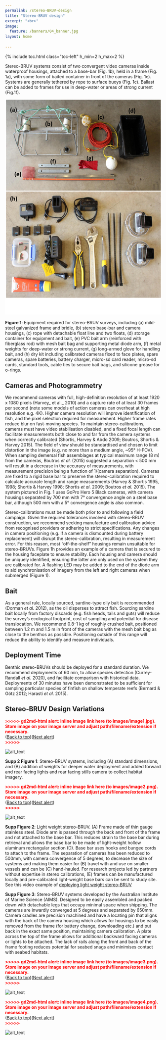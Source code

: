 ```yaml
---
permalink: /stereo-BRUV-design
title: "Stereo-BRUV design"
excerpt: "<br>"
image:
  feature: /banners/04_banner.jpg
layout: home

---
```

{% include toc.html class="toc-left" h_min=2 h_max=2 %}

Stereo-BRUV systems consist of two convergent video cameras inside waterproof housings, attached to a base-bar (Fig. 1b), held in a frame (Fig. 1a), with some form of baited container in front of the cameras (Fig. 1e). Systems are generally tethered by rope to surface buoys (Fig. 1c). Ballast can be added to frames for use in deep-water or areas of strong current (Fig.1f). 


![alt_text](images/figures/Fig1.png "image_tooltip")


**Figure 1**:  Equipment required for stereo-BRUV surveys, including (a) mild-steel galvanized frame and bridle, (b) stereo base-bar and camera housings, (c) rope with detachable float line and two floats, (d) storage container for equipment and bait, (e) PVC bait arm (reinforced with fiberglass rod) with mesh bait bag and supporting metal diode arm, (f) metal weights for deep-water or strong current, (g) long-armed glove for handling bait, and (h) dry kit including calibrated cameras fixed to face plates, spare cameras, spare batteries, battery charger, micro-sd card reader, micro-sd cards, standard tools, cable ties to secure bait bags, and silicone grease for o-rings.


## Cameras and Photogrammetry

We recommend cameras with full, high-definition resolution of at least 1920 x 1080 pixels (Harvey_ et al._ 2010) and a capture rate of at least 30 frames per second (note some models of action cameras can overheat at high resolution e.g. 4K). Higher camera resolution will improve identification of fish, and the pixel selection required for measurement. Higher frame rates reduce blur on fast-moving species. To maintain stereo-calibrations, cameras must have video stabilisation disabled, and a fixed focal length can facilitate measurements both close to and far from the camera systems when correctly calibrated (Shortis, Harvey & Abdo 2009; Boutros, Shortis & Harvey 2015). The field of view should be standardised and chosen to limit distortion in the image (e.g. no more than a medium angle, ~95° H-FOV). When sampling demersal fish assemblages at typical maximum range (8 m) from the cameras, Boutros _et al._ (2015) suggested a separation &lt; 500 mm will result in a decrease in the accuracy of measurements, with measurement precision being a function of 1/(camera separation). Cameras are fixed to a rigid base bar to preserve the stereo-calibration required to calculate accurate length and range measurements (Harvey & Shortis 1995, 1998; Shortis & Harvey 1998; Shortis _et al_. 2009; Boutros _et al._ 2015). The system pictured in Fig. 1 uses GoPro Hero 5 Black cameras, with camera housings separated by 700 mm with 7° convergence angle on a steel base bar, although 500 mm with a 5° convergence angle is also common.

Stereo-calibrations must be made both prior to and following a field campaign.  Given the required tolerances involved with stereo-BRUV construction, we recommend seeking manufacture and calibration advice from recognised providers or adhering to strict specifications. Any changes in camera positioning (e.g. if a camera is dismounted during battery replacement) will disrupt the stereo-calibration, resulting in measurement error. For this reason, most “off-the-shelf” housings remain unsuitable for stereo-BRUVs. Figure 1h provides an example of a camera that is secured to the housing faceplate to ensure stability. Each housing and camera should be uniquely identified, ensuring the latter are only used on the system they are calibrated for. A flashing LED may be added to the end of the diode arm to aid synchronisation of imagery from the left and right cameras when submerged (Figure 1).


## Bait

As a general rule, locally sourced, sardine-type oily bait is recommended (Dorman _et al._ 2012), as the oil disperses to attract fish. Sourcing sardine bait locally from factory discards (e.g. fish heads, tails and guts) will reduce the survey’s ecological footprint, cost of sampling and potential for disease translocation. We recommend 0.8–1 kg of roughly crushed bait, positioned between 1.2 m and 1.5 m in front of the cameras with the mesh bait bag as close to the benthos as possible. Positioning outside of this range will reduce the ability to identify and measure individuals. 


## Deployment Time

Benthic stereo-BRUVs should be deployed for a standard duration. We recommend deployments of 60 min, to allow species detection (Currey-Randall _et al._ 2020), and facilitate comparison with historical data. Deployments of 30 minutes have been demonstrated to be sufficient for sampling particular species of finfish on shallow temperate reefs (Bernard & Götz 2012; Harasti _et al._ 2015). 


## Stereo-BRUV Design Variations
<p id="gdcalert1" ><span style="color: red; font-weight: bold">>>>>>  gd2md-html alert: inline image link here (to images/image1.jpg). Store image on your image server and adjust path/filename/extension if necessary. </span><br>(<a href="#">Back to top</a>)(<a href="#gdcalert2">Next alert</a>)<br><span style="color: red; font-weight: bold">>>>>> </span></p>


![alt_text](images/image1.jpg "image_tooltip")


**Supp 2 Figure 1**:  Stereo-BRUV systems, including (A) standard dimensions, and (B) addition of weights for deeper water deployment and added forward and rear facing lights and rear facing stills camera to collect habitat imagery. 



<p id="gdcalert2" ><span style="color: red; font-weight: bold">>>>>>  gd2md-html alert: inline image link here (to images/image2.png). Store image on your image server and adjust path/filename/extension if necessary. </span><br>(<a href="#">Back to top</a>)(<a href="#gdcalert3">Next alert</a>)<br><span style="color: red; font-weight: bold">>>>>> </span></p>


![alt_text](images/image2.png "image_tooltip")


**Supp Figure 2**:  Light weight stereo-BRUV. (A) Frame made of thin gauge stainless steel. Diode arm is passed through the back and front of the frame and not attached to the base bar. This reduces strain to the base bar during retrieval and allows the base bar to be made of light-weight hollow aluminum rectangular section (D). Base bar uses hooks and bungee cords to attach to the frame. The separation of cameras has been reduced to 500mm, with camera convergence of 5 degrees, to decrease the size of systems and making them easier for (B) travel with and use on smaller vessels and can be (C) hand-hauled. For research projects led by partners without expertise in stereo calibrations, (E) frames can be manufactured locally and pre-calibrated light-weight base bars can be sent to study site. See this video example of [deploying light weight stereo-BRUV](https://youtu.be/xMrsWunUf3k)



**Supp Figure 3**:  Stereo-BRUV systems developed by the Australian Institute of Marine Science (AIMS). Designed to be easily assembled and packed down with detachable legs that occupy minimal space when shipping. The cameras are inwardly converged at 5 degrees and separated by 650mm. Camera cradles are precision machined and have a locating pin that aligns with the back of the camera housing which allows for housings to be easily removed from the frame (for battery change, downloading etc.) and put back in the exact same position, maintaining camera calibration. A plate across the top of the frame allows for additional backward facing cameras or lights to be attached. The lack of rails along the front and back of the frame footing reduces potential for seabed snags and minimises contact with seabed habitats.



<p id="gdcalert3" ><span style="color: red; font-weight: bold">>>>>>  gd2md-html alert: inline image link here (to images/image3.png). Store image on your image server and adjust path/filename/extension if necessary. </span><br>(<a href="#">Back to top</a>)(<a href="#gdcalert4">Next alert</a>)<br><span style="color: red; font-weight: bold">>>>>> </span></p>


![alt_text](images/image3.png "image_tooltip")




<p id="gdcalert4" ><span style="color: red; font-weight: bold">>>>>>  gd2md-html alert: inline image link here (to images/image4.png). Store image on your image server and adjust path/filename/extension if necessary. </span><br>(<a href="#">Back to top</a>)(<a href="#gdcalert5">Next alert</a>)<br><span style="color: red; font-weight: bold">>>>>> </span></p>


![alt_text](images/image4.png "image_tooltip")

